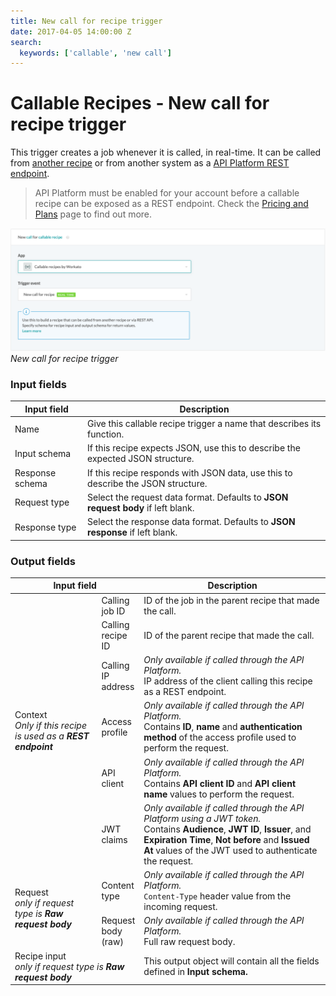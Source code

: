 ```yaml
---
title: New call for recipe trigger
date: 2017-04-05 14:00:00 Z
search:
  keywords: ['callable', 'new call']
---
```


# Callable Recipes - New call for recipe trigger

This trigger creates a job whenever it is called, in real-time. It can be called from [another recipe](call-recipe-action.md) or from another system as a [API Platform REST endpoint](/api-mgmt.md).

> API Platform must be enabled for your account before a callable recipe can be exposed as a REST endpoint. Check the [Pricing and Plans](https://www.workato.com/pricing?audience=general) page to find out more.

![New call for recipe trigger](/assets/images/features/callable-recipes/callable-recipe-trigger.png)
*New call for recipe trigger*

### Input fields

| Input field     | Description                                                                       |
| --------------- | --------------------------------------------------------------------------------- |
| Name            | Give this callable recipe trigger a name that describes its function.             |
| Input schema    | If this recipe expects JSON, use this to describe the expected JSON structure.    |
| Response schema | If this recipe responds with JSON data, use this to describe the JSON structure.  |
| Request type    | Select the request data format. Defaults to **JSON request body** if left blank.  |
| Response type   | Select the response data format. Defaults to **JSON response** if left blank.     |

### Output fields

<table class="unchanged rich-diff-level-one">
  <thead>
    <tr>
        <th colspan=2 width='40%'>Input field</th>
        <th>Description</th>
    </tr>
  </thead>
  <tbody>
    <tr>
      <td rowspan=6>
        Context<br>
        <i>Only if this recipe is used as a <b>REST endpoint</b></i>
      </td>
      <td>Calling job ID</td>
      <td>ID of the job in the parent recipe that made the call.</td>
    </tr>
    <tr>
      <td>Calling recipe ID</td>
      <td>ID of the parent recipe that made the call.</td>
    </tr>
    <tr>
      <td>Calling IP address</td>
      <td>
        <i>Only available if called through the API Platform.</i><br>
        IP address of the client calling this recipe as a REST endpoint.
      </td>
    </tr>
    <tr>
      <td>Access profile</td>
      <td>
        <i>Only available if called through the API Platform.</i><br>
        Contains <b>ID</b>, <b>name</b> and <b>authentication method</b> of the access profile used to perform the request.
      </td>
    </tr>
    <tr>
      <td>API client</td>
      <td>
        <i>Only available if called through the API Platform.</i><br>
        Contains <b>API client ID</b> and <b>API client name</b> values to perform the request.
      </td>
    </tr>
    <tr>
      <td>JWT claims</td>
      <td>
        <i>Only available if called through the API Platform using a JWT token.</i><br>
        Contains <b>Audience</b>, <b>JWT ID</b>, <b>Issuer</b>, and <b>Expiration Time</b>, <b>Not before</b> and <b>Issued At</b> values of the JWT used to authenticate the request.
      </td>
    </tr>
    <tr>
      <td rowspan=2>Request<br><i>only if request type is <b>Raw request body</b></i></td>
      <td>Content type</td>
      <td>
        <i>Only available if called through the API Platform.</i><br>
        <code>Content-Type</code> header value from the incoming request.
      </td>
    </tr>
    <tr>
      <td>Request body (raw)</td>
      <td>
        <i>Only available if called through the API Platform.</i><br>
        Full raw request body.
      </td>
    </tr>
    <tr>
      <td colspan=2>Recipe input<br><i>only if request type is <b>Raw request body</b></i></td>
      <td>This output object will contain all the fields defined in <b>Input schema<b>.</td>
    </tr>
  </tbody>
</table>
